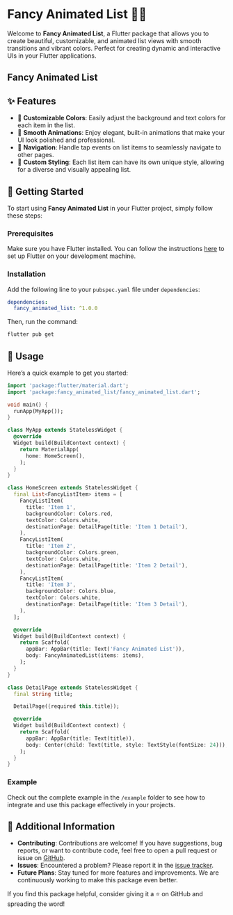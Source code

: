# Fancy Animated List 📱🎨

Welcome to **Fancy Animated List**, a Flutter package that allows you to create beautiful, customizable, and animated list views with smooth transitions and vibrant colors. Perfect for creating dynamic and interactive UIs in your Flutter applications.

## Fancy Animated List

## ✨ Features

- 🌈 **Customizable Colors**: Easily adjust the background and text colors for each item in the list.
- 🔄 **Smooth Animations**: Enjoy elegant, built-in animations that make your UI look polished and professional.
- 🔗 **Navigation**: Handle tap events on list items to seamlessly navigate to other pages.
- 🎨 **Custom Styling**: Each list item can have its own unique style, allowing for a diverse and visually appealing list.

## 🚀 Getting Started

To start using **Fancy Animated List** in your Flutter project, simply follow these steps:

### Prerequisites

Make sure you have Flutter installed. You can follow the instructions [here](https://flutter.dev/docs/get-started/install) to set up Flutter on your development machine.

### Installation

Add the following line to your `pubspec.yaml` file under `dependencies`:

```yaml
dependencies:
  fancy_animated_list: ^1.0.0
```

Then, run the command:

```bash
flutter pub get
```

## 📖 Usage

Here’s a quick example to get you started:

```dart
import 'package:flutter/material.dart';
import 'package:fancy_animated_list/fancy_animated_list.dart';

void main() {
  runApp(MyApp());
}

class MyApp extends StatelessWidget {
  @override
  Widget build(BuildContext context) {
    return MaterialApp(
      home: HomeScreen(),
    );
  }
}

class HomeScreen extends StatelessWidget {
  final List<FancyListItem> items = [
    FancyListItem(
      title: 'Item 1',
      backgroundColor: Colors.red,
      textColor: Colors.white,
      destinationPage: DetailPage(title: 'Item 1 Detail'),
    ),
    FancyListItem(
      title: 'Item 2',
      backgroundColor: Colors.green,
      textColor: Colors.white,
      destinationPage: DetailPage(title: 'Item 2 Detail'),
    ),
    FancyListItem(
      title: 'Item 3',
      backgroundColor: Colors.blue,
      textColor: Colors.white,
      destinationPage: DetailPage(title: 'Item 3 Detail'),
    ),
  ];

  @override
  Widget build(BuildContext context) {
    return Scaffold(
      appBar: AppBar(title: Text('Fancy Animated List')),
      body: FancyAnimatedList(items: items),
    );
  }
}

class DetailPage extends StatelessWidget {
  final String title;

  DetailPage({required this.title});

  @override
  Widget build(BuildContext context) {
    return Scaffold(
      appBar: AppBar(title: Text(title)),
      body: Center(child: Text(title, style: TextStyle(fontSize: 24))),
    );
  }
}
```

### Example

Check out the complete example in the `/example` folder to see how to integrate and use this package effectively in your projects.

## 🌟 Additional Information

- **Contributing**: Contributions are welcome! If you have suggestions, bug reports, or want to contribute code, feel free to open a pull request or issue on [GitHub](https://github.com/nightmadwar).
- **Issues**: Encountered a problem? Please report it in the [issue tracker](https://github.com/nightmadwar/issues).
- **Future Plans**: Stay tuned for more features and improvements. We are continuously working to make this package even better.

If you find this package helpful, consider giving it a ⭐ on GitHub and spreading the word!
